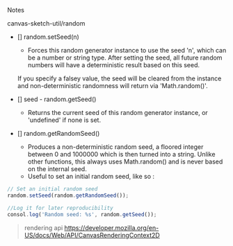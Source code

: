 Notes

canvas-sketch-util/random

- [] random.setSeed(n) 
    - Forces this random generator instance to use the seed 'n', which can be a number or string type. After setting the seed, all future random numbers will have a deterministic result based on this seed.
    
    If you specify a falsey value, the seed will be cleared from the instance and non-deterministic randomness will return via 'Math.random()'.

- [] seed - random.getSeed()
    - Returns the current seed of this random generator instance, or 'undefined' if none is set.
- [] random.getRandomSeed()
    - Produces a non-deterministic random seed, a floored integer between 0 and 1000000 which is then turned into a string. Unlike other functions, this always uses Math.random() and is never based on the internal seed.
    -  Useful to set an initial random seed, like so :

```js
// Set an initial random seed
random.setSeed(random.getRandomSeed()); 

//Log it for later reproducibility
consol.log('Random seed: %s', random.getSeed());
```



> rendering api https://developer.mozilla.org/en-US/docs/Web/API/CanvasRenderingContext2D 